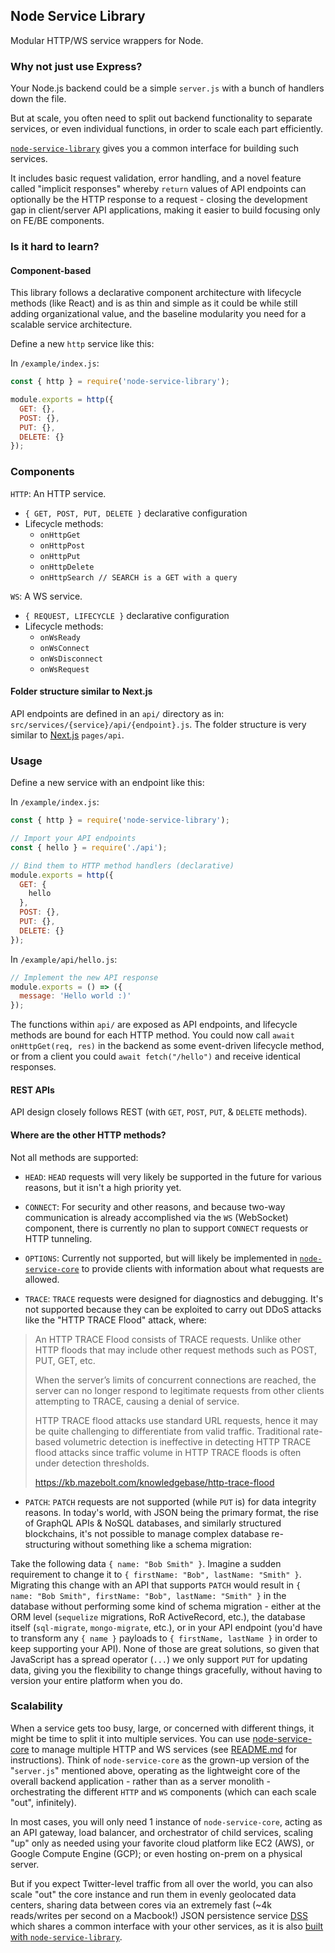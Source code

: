 ## Node Service Library

Modular HTTP/WS service wrappers for Node. 

### Why not just use Express?

Your Node.js backend could be a simple `server.js` with a bunch of handlers down the file.

But at scale, you often need to split out backend functionality to separate services, or even individual functions, in order to scale each part efficiently.

[`node-service-library`](https://github.com/bennyschmidt/node-service-library) gives you a common interface for building such services. 

It includes basic request validation, error handling, and a novel feature called "implicit responses" whereby `return` values of API endpoints can optionally be the HTTP response to a request - closing the development gap in client/server API applications, making it easier to build focusing only on FE/BE components.

### Is it hard to learn?

#### Component-based

This library follows a declarative component architecture with lifecycle methods (like React) and is as thin and simple as it could be while still adding organizational value, and the baseline modularity you need for a scalable service architecture.

Define a new `http` service like this:

In `/example/index.js`:

```javascript
const { http } = require('node-service-library');

module.exports = http({
  GET: {},
  POST: {},
  PUT: {},
  DELETE: {}
});
```

### Components

`HTTP`: An HTTP service.
  - `{ GET, POST, PUT, DELETE }` declarative configuration
  - Lifecycle methods:
    - `onHttpGet` 
    - `onHttpPost`
    - `onHttpPut`
    - `onHttpDelete`
    - `onHttpSearch // SEARCH is a GET with a query`
    
`WS`: A WS service.
  - `{ REQUEST, LIFECYCLE }` declarative configuration
  - Lifecycle methods:
    - `onWsReady` 
    - `onWsConnect`
    - `onWsDisconnect`
    - `onWsRequest`

#### Folder structure similar to Next.js

API endpoints are defined in an `api/` directory as in: `src/services/{service}/api/{endpoint}.js`. The folder structure is very similar to [Next.js](https://github.com/vercel/next.js/) `pages/api`.

### Usage

Define a new service with an endpoint like this:

In `/example/index.js`:

```javascript
const { http } = require('node-service-library');

// Import your API endpoints
const { hello } = require('./api');

// Bind them to HTTP method handlers (declarative)
module.exports = http({
  GET: {
    hello
  },
  POST: {},
  PUT: {},
  DELETE: {}
});
```

In `/example/api/hello.js`:

```javascript
// Implement the new API response
module.exports = () => ({ 
  message: 'Hello world :)' 
});
```

The functions within `api/` are exposed as API endpoints, and lifecycle methods are bound for each HTTP method. You could now call `await onHttpGet(req, res)` in the backend as some event-driven lifecycle method, or from a client you could `await fetch("/hello")` and receive identical responses.

#### REST APIs

API design closely follows REST (with `GET`, `POST`, `PUT`, & `DELETE` methods).

#### Where are the other HTTP methods?

Not all methods are supported:

- `HEAD`: `HEAD` requests will very likely be supported in the future for various reasons, but it isn't a high priority yet.

- `CONNECT`: For security and other reasons, and because two-way communication is already accomplished via the `WS` (WebSocket) component, there is currently no plan to support `CONNECT` requests or HTTP tunneling.

- `OPTIONS`: Currently not supported, but will likely be implemented in [`node-service-core`](https://github.com/bennyschmidt/node-service-core) to provide clients with information about what requests are allowed.

- `TRACE`: `TRACE` requests were designed for diagnostics and debugging. It's not supported because they can be exploited to carry out DDoS attacks like the "HTTP TRACE Flood" attack, where:

> An HTTP TRACE Flood consists of TRACE requests. Unlike other HTTP floods that may include other request methods such as POST, PUT, GET, etc.
>
> When the server’s limits of concurrent connections are reached, the server can no longer respond to legitimate requests from other clients attempting to TRACE, causing a denial of service.
>
> HTTP TRACE flood attacks use standard URL requests, hence it may be quite challenging to differentiate from valid traffic. Traditional rate-based volumetric detection is ineffective in detecting HTTP TRACE flood attacks since traffic volume in HTTP TRACE floods is often under detection thresholds.
>
> https://kb.mazebolt.com/knowledgebase/http-trace-flood

- `PATCH`: `PATCH` requests are not supported (while `PUT` is) for data integrity reasons. In today's world, with JSON being the primary format, the rise of GraphQL APIs & NoSQL databases, and similarly structured blockchains, it's not possible to manage complex database re-structuring without something like a schema migration: 

Take the following data `{ name: "Bob Smith" }`. Imagine a sudden requirement to change it to `{ firstName: "Bob", lastName: "Smith" }`. Migrating this change with an API that supports `PATCH` would result in `{ name: "Bob Smith", firstName: "Bob", lastName: "Smith" }` in the database without performing some kind of schema migration - either at the ORM level (`sequelize` migrations, RoR ActiveRecord, etc.), the database itself (`sql-migrate`, `mongo-migrate`, etc.), or in your API endpoint (you'd have to transform any `{ name }` payloads to `{ firstName, lastName }` in order to keep supporting your API). None of those are great solutions, so given that JavaScript has a spread operator (`...`) we only support `PUT` for updating data, giving you the flexibility to change things gracefully, without having to version your entire platform when you do.
    
### Scalability

When a service gets too busy, large, or concerned with different things, it might be time to split it into multiple services. You can use [node-service-core](https://github.com/bennyschmidt/node-service-core) to manage multiple HTTP and WS services (see [README.md](https://github.com/bennyschmidt/node-service-core/blob/master/README.md) for instructions). Think of `node-service-core` as the grown-up version of the "`server.js`" mentioned above, operating as the lightweight core of the overall backend application - rather than as a server monolith - orchestrating the different `HTTP` and `WS` components (which can each scale "out", infinitely).

In most cases, you will only need 1 instance of `node-service-core`, acting as an API gateway, load balancer, and orchestrator of child services, scaling "up" only as needed using your favorite cloud platform like EC2 (AWS), or Google Compute Engine (GCP); or even hosting on-prem on a physical server. 

But if you expect Twitter-level traffic from all over the world, you can also scale "out" the core instance and run them in evenly geolocated data centers, sharing data between cores via an extremely fast (~4k reads/writes per second on a Macbook!) JSON persistence service [DSS](https://github.com/exactchange/dss) which shares a common interface with your other services, as it is also [built with `node-service-library`](https://github.com/exactchange/dss/blob/main/index.js).
